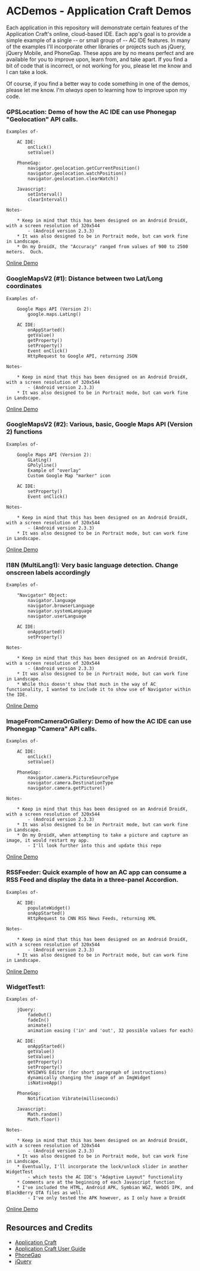 
ACDemos - Application Craft Demos
===

Each application in this repository will demonstrate certain features of the Application Craft's online, cloud-based IDE.  Each app's goal is to provide a simple example of a single -- or small group of -- AC IDE features. In many of the examples I'll incorporate other libraries or projects such as jQuery, jQuery Mobile, and PhoneGap.  These apps are by no means perfect and are available for you to improve upon, learn from, and take apart.  If you find a bit of code that is incorrect, or not working for you, please let me know and I can take a look.  

Of course, if you find a better way to code something in one of the demos, please let me know. I'm *always* open to learning how to improve upon my code.


### GPSLocation:  Demo of how the AC IDE can use Phonegap "Geolocation" API calls.

    Examples of-

        AC IDE:
            onClick()
            setValue()
            
        PhoneGap:
            navigator.geolocation.getCurrentPosition()
            navigator.geolocation.watchPosition()
            navigator.geolocation.clearWatch()
            
        Javascript:
            setInterval()
            clearInterval()
            
    Notes-
    
        * Keep in mind that this has been designed on an Android DroidX, with a screen resolution of 320x544 
            - (Android version 2.3.3)
        * It was also designed to be in Portrait mode, but can work fine in Landscape.      
        * On my DroidX, the "Accuracy" ranged from values of 900 to 2500 meters.  Ouch.
            
[Online Demo](http://acft.ws/dta)


### GoogleMapsV2 (#1): Distance between two Lat/Long coordinates

    Examples of-

        Google Maps API (Version 2):
            google.maps.LatLng()
            
        AC IDE:
            onAppStarted()
            getValue()
            getProperty()
            setProperty()
            Event onClick()
            HttpRequest to Google API, returning JSON
            
    Notes-
    
        * Keep in mind that this has been designed on an Android DroidX, with a screen resolution of 320x544 
            - (Android version 2.3.3)
        * It was also designed to be in Portrait mode, but can work fine in Landscape.      
            
[Online Demo](http://acft.ws/avpr)


### GoogleMapsV2 (#2): Various, basic, Google Maps API (Version 2) functions

    Examples of-

        Google Maps API (Version 2):
            GLatLng()
            GPolyline()
            Example of "overlay"
            Custom Google Map "marker" icon
            
        AC IDE:
            setProperty()
            Event onClick()
            
    Notes-
    
        * Keep in mind that this has been designed on an Android DroidX, with a screen resolution of 320x544 
            - (Android version 2.3.3)
        * It was also designed to be in Portrait mode, but can work fine in Landscape.      
            
[Online Demo](http://acft.ws/xhh)


### I18N (MultiLang1): Very basic language detection.  Change onscreen labels accordingly

    Examples of-

        "Navigator" Object:
            navigator.language
            navigator.browserLanguage
            navigator.systemLanguage
            navigator.userLanguage

        AC IDE:
            onAppStarted()
            setProperty()
            
    Notes-
    
        * Keep in mind that this has been designed on an Android DroidX, with a screen resolution of 320x544 
            - (Android version 2.3.3)
        * It was also designed to be in Portrait mode, but can work fine in Landscape.      
        * While this doesn't show that much in the way of AC functionality, I wanted to include it to show use of Navigator within the IDE.
            
[Online Demo](http://acft.ws/xfy)


### ImageFromCameraOrGallery:  Demo of how the AC IDE can use Phonegap "Camera" API calls.

    Examples of-

        AC IDE:
            onClick()
            setValue()
            
        PhoneGap:
            navigator.camera.PictureSourceType
            navigator.camera.DestinationType
            navigator.camera.getPicture()            
            
    Notes-
    
        * Keep in mind that this has been designed on an Android DroidX, with a screen resolution of 320x544 
            - (Android version 2.3.3)
        * It was also designed to be in Portrait mode, but can work fine in Landscape.      
        * On my DroidX, when attempting to take a picture and capture an image, it would restart my app.
            - I'll look further into this and update this repo        
            
[Online Demo](http://acft.ws/dtq)


### RSSFeeder:  Quick example of how an AC app can consume a RSS Feed and display the data in a three-panel Accordion.

    Examples of-

        AC IDE:
        	populateWidget()
            onAppStarted()
            HttpRequest to CNN RSS News Feeds, returning XML
            
    Notes-
    
        * Keep in mind that this has been designed on an Android DroidX, with a screen resolution of 320x544 
            - (Android version 2.3.3)
        * It was also designed to be in Portrait mode, but can work fine in Landscape.      
            
[Online Demo](http://acft.ws/vbt)


### WidgetTest1: 

    Examples of-

        jQuery:
            fadeOut()
            fadeIn()
            animate()
            animation easing ('in' and 'out', 32 possible values for each)

        AC IDE:
            onAppStarted()
            getValue()
            setValue()
            getProperty()
            setProperty()
            WYSIWYG Editor (for short paragraph of instructions)
            dynamically changing the image of an ImgWidget
            isNativeApp()
            
        PhoneGap:
            Notification Vibrate(milliseconds)
            
        Javascript:
            Math.random() 
            Math.floor()
            
    Notes-
    
        * Keep in mind that this has been designed on an Android DroidX, with a screen resolution of 320x544 
            - (Android version 2.3.3)
        * It was also designed to be in Portrait mode, but can work fine in Landscape.      
        * Eventually, I'll incorporate the lock/unlock slider in another WidgetTest
            - which tests the AC IDE's "Adaptive Layout" functionality
        * Comments are at the beginning of each Javascript function
        * I've included the HTML, Android APK, Symbian WGZ, WebOS IPK, and BlackBerry OTA files as well.
            - I've only tested the APK however, as I only have a DroidX
            
[Online Demo](http://acft.ws/euc)


Resources and Credits
---
  - [Application Craft](http://applicationcraft.com/)    
  - [Application Craft User Guide](http://www.applicationcraft.com/revisions/current/docs/user-guide/index.html)    
  - [PhoneGap](http://www.phonegap.com/) 
  - [jQuery](http://jquery.com/)    
  
  
  
  